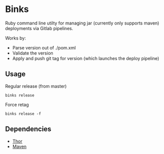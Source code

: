 # Binks

Ruby command line utilty for managing jar (currently only supports maven) deployments via Gitlab pipelines.

Works by:

* Parse version out of ./pom.xml
* Validate the version
* Apply and push git tag for version (which launches the deploy pipeline)

## Usage

Regular release (from master)
```shell
binks release
```

Force retag
```shell
binks release -f
```

## Dependencies

* [Thor](http://whatisthor.com/)
* [Maven](https://maven.apache.org/)